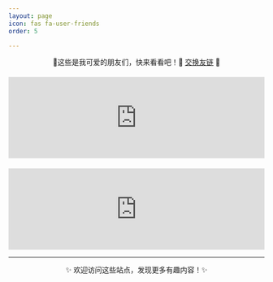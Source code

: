 ```yaml
---
layout: page
icon: fas fa-user-friends
order: 5

---
```

<div style="text-align: center; margin-bottom: 20px;">
  <p>🔗这些是我可爱的朋友们，快来看看吧！🔗 <a href="mailto:post@zwei.de.eu.org">交换友链</a> 🔗</p>
</div>

<div style="max-width: 600px; margin: 0 auto;">
  <iframe src="https://friendcards.zwei.de.eu.org/?name=LinuxDo&specialty=新的理想型社区&link=https://linux.do&redirect=https://linux.do/?source=zwei_de_eu_org" 
          style="border:none; width:100%; height:160px;" 
          scrolling="no"></iframe>
</div>
<div style="max-width: 600px; margin: 20px auto 0;">
  <iframe src="https://friendcards.zwei.de.eu.org/?name=MasterKe(柯大师)&specialty=定格生活的美好~&link=https://blog.masterke.cn" 
          style="border:none; width:100%; height:160px;" 
          scrolling="no"></iframe>
</div>


---

<p align="center">✨ 欢迎访问这些站点，发现更多有趣内容！✨</p>
